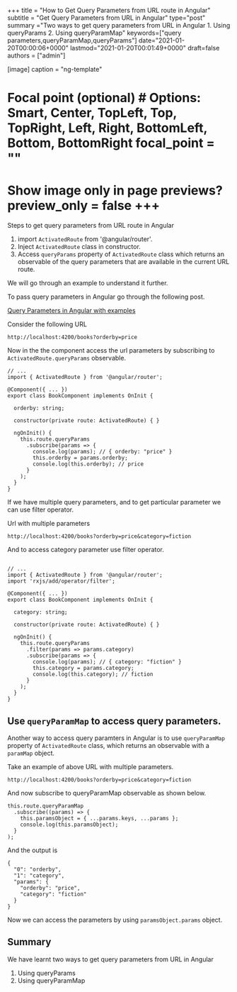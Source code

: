 +++ title = "How to Get Query Parameters from URL route in Angular" subtitle = "Get Query Parameters from URL in Angular" type="post" summary ="Two ways to get query parameters from URL in Angular 1. Using queryParams 2. Using queryParamMap" keywords=["query parameters,queryParamMap,queryParams"] date="2021-01-20T00:00:06+0000" lastmod="2021-01-20T00:01:49+0000" draft=false authors = ["admin"]

[image] caption = "ng-template"

  # Focal point (optional) # Options: Smart, Center, TopLeft, Top, TopRight, Left, Right, BottomLeft, Bottom, BottomRight focal_point = ""

  # Show image only in page previews? preview_only = false +++

Steps to get query parameters from URL route in Angular

1. import `ActivatedRoute` from '@angular/router'.
2. Inject `ActivatedRoute` class in constructor.
3. Access `queryParams` property of `ActivatedRoute` class which returns an observable of the query parameters that are available in the current URL route.

We will go through an example to understand it further.

To pass query parameters in Angular go through the following post.

[Query Parameters in Angular with examples](https://www.angularjswiki.com/angular/query-parameters-in-angular/)

Consider the following URL

```
http://localhost:4200/books?orderby=price
```

Now in the the component access the url parameters by subscribing to `ActivatedRoute.queryParams` observable.

```
// ...
import { ActivatedRoute } from '@angular/router';

@Component({ ... })
export class BookComponent implements OnInit {

  orderby: string;

  constructor(private route: ActivatedRoute) { }

  ngOnInit() {
    this.route.queryParams
      .subscribe(params => {
        console.log(params); // { orderby: "price" }
        this.orderby = params.orderby;
        console.log(this.orderby); // price
      }
    );
  }
}
```

If we have multiple query parameters, and to get particular parameter we can use filter operator.

Url with multiple parameters

```
http://localhost:4200/books?orderby=price&category=fiction

```

And to access category parameter use filter operator.

```

// ...
import { ActivatedRoute } from '@angular/router';
import 'rxjs/add/operator/filter';

@Component({ ... })
export class BookComponent implements OnInit {

  category: string;

  constructor(private route: ActivatedRoute) { }

  ngOnInit() {
    this.route.queryParams
      .filter(params => params.category)
      .subscribe(params => {
        console.log(params); // { category: "fiction" }
        this.category = params.category;
        console.log(this.category); // fiction
      }
    );
  }
}

```

## Use `queryParamMap` to access query parameters.

Another way to access query paramters in Angular is to use `queryParamMap` property of `ActivatedRoute` class, which returns an observable with a `paramMap` object.

Take an example of above URL with multiple parameters.

```
http://localhost:4200/books?orderby=price&category=fiction

```

And now subscribe to queryParamMap observable as shown below.

```
this.route.queryParamMap
  .subscribe((params) => {
    this.paramsObject = { ...params.keys, ...params };
    console.log(this.paramsObject);
  }
);

```

And the output is

```
{
  "0": "orderby",
  "1": "category",
  "params": {
    "orderby": "price",
    "category": "fiction"
  }
}
```

Now we can access the parameters by using `paramsObject.params` object.

## Summary

We have learnt two ways to get query parameters from URL in Angular

1. Using queryParams
2. Using queryParamMap



